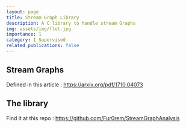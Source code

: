 ```yaml
---
layout: page
title: Stream Graph Library
description: A C library to handle stream Graphs
img: assets/img/flot.jpg
importance: 1
category: I Supervised
related_publications: false
---
```



## Stream Graphs
Defined in this article : https://arxiv.org/pdf/1710.04073

## The library
Find it at this repo : https://github.com/Fur0rem/StreamGraphAnalysis
